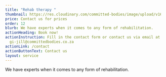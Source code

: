 ```yaml
---
title: "Rehab therapy "
thumbnail: https://res.cloudinary.com/committed-bodies/image/upload/v1642661933/services/rehab-therapy-gym-benoni-scaled.png
price: Contact us for prices
order: 12
blurb: We have experts when it comes to any form of rehabilitation.
actionHeading: Book now!
actionInstruction: Fill in the contact form or contact us via email at
  gi-jill@committedbodies.co.za
actionLink: /contact
actionButtonText: Contact us
layout: service
---
```

We have experts when it comes to any form of rehabilitation.